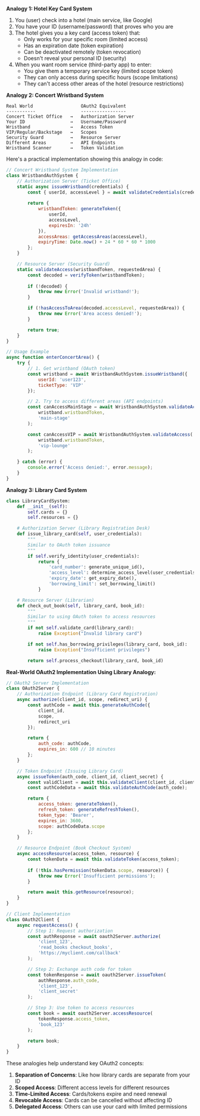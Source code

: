 
**Analogy 1: Hotel Key Card System**
1. You (user) check into a hotel (main service, like Google)
2. You have your ID (username/password) that proves who you are
3. The hotel gives you a key card (access token) that:
   - Only works for your specific room (limited access)
   - Has an expiration date (token expiration)
   - Can be deactivated remotely (token revocation)
   - Doesn't reveal your personal ID (security)
4. When you want room service (third-party app) to enter:
   - You give them a temporary service key (limited scope token)
   - They can only access during specific hours (scope limitations)
   - They can't access other areas of the hotel (resource restrictions)

**Analogy 2: Concert Wristband System**
```plaintext
Real World                  OAuth2 Equivalent
-----------                 -----------------
Concert Ticket Office   →   Authorization Server
Your ID                 →   Username/Password
Wristband               →   Access Token
VIP/Regular/Backstage   →   Scopes
Security Guard          →   Resource Server
Different Areas         →   API Endpoints
Wristband Scanner       →   Token Validation
```

Here's a practical implementation showing this analogy in code:

```javascript
// Concert Wristband System Implementation
class WristbandAuthSystem {
    // Authorization Server (Ticket Office)
    static async issueWristband(credentials) {
        const { userId, accessLevel } = await validateCredentials(credentials);
        
        return {
            wristbandToken: generateToken({
                userId,
                accessLevel,
                expiresIn: '24h'
            }),
            accessAreas: getAccessAreas(accessLevel),
            expiryTime: Date.now() + 24 * 60 * 60 * 1000
        };
    }

    // Resource Server (Security Guard)
    static validateAccess(wristbandToken, requestedArea) {
        const decoded = verifyToken(wristbandToken);
        
        if (!decoded) {
            throw new Error('Invalid wristband!');
        }

        if (!hasAccessToArea(decoded.accessLevel, requestedArea)) {
            throw new Error('Area access denied!');
        }

        return true;
    }
}

// Usage Example
async function enterConcertArea() {
    try {
        // 1. Get wristband (OAuth token)
        const wristband = await WristbandAuthSystem.issueWristband({
            userId: 'user123',
            ticketType: 'VIP'
        });

        // 2. Try to access different areas (API endpoints)
        const canAccessMainStage = await WristbandAuthSystem.validateAccess(
            wristband.wristbandToken,
            'main-stage'
        );

        const canAccessVIP = await WristbandAuthSystem.validateAccess(
            wristband.wristbandToken,
            'vip-lounge'
        );

    } catch (error) {
        console.error('Access denied:', error.message);
    }
}
```

**Analogy 3: Library Card System**
```python
class LibraryCardSystem:
    def __init__(self):
        self.cards = {}
        self.resources = {}

    # Authorization Server (Library Registration Desk)
    def issue_library_card(self, user_credentials):
        """
        Similar to OAuth token issuance
        """
        if self.verify_identity(user_credentials):
            return {
                'card_number': generate_unique_id(),
                'access_level': determine_access_level(user_credentials),
                'expiry_date': get_expiry_date(),
                'borrowing_limit': set_borrowing_limit()
            }

    # Resource Server (Librarian)
    def check_out_book(self, library_card, book_id):
        """
        Similar to using OAuth token to access resources
        """
        if not self.validate_card(library_card):
            raise Exception("Invalid library card")

        if not self.has_borrowing_privileges(library_card, book_id):
            raise Exception("Insufficient privileges")

        return self.process_checkout(library_card, book_id)
```

**Real-World OAuth2 Implementation Using Library Analogy:**
```javascript
// OAuth2 Server Implementation
class OAuth2Server {
    // Authorization Endpoint (Library Card Registration)
    async authorize(client_id, scope, redirect_uri) {
        const authCode = await this.generateAuthCode({
            client_id,
            scope,
            redirect_uri
        });

        return {
            auth_code: authCode,
            expires_in: 600 // 10 minutes
        };
    }

    // Token Endpoint (Issuing Library Card)
    async issueToken(auth_code, client_id, client_secret) {
        const validClient = await this.validateClient(client_id, client_secret);
        const authCodeData = await this.validateAuthCode(auth_code);

        return {
            access_token: generateToken(),
            refresh_token: generateRefreshToken(),
            token_type: 'Bearer',
            expires_in: 3600,
            scope: authCodeData.scope
        };
    }

    // Resource Endpoint (Book Checkout System)
    async accessResource(access_token, resource) {
        const tokenData = await this.validateToken(access_token);
        
        if (!this.hasPermission(tokenData.scope, resource)) {
            throw new Error('Insufficient permissions');
        }

        return await this.getResource(resource);
    }
}

// Client Implementation
class OAuth2Client {
    async requestAccess() {
        // Step 1: Request authorization
        const authResponse = await oauth2Server.authorize(
            'client_123',
            'read_books checkout_books',
            'https://myclient.com/callback'
        );

        // Step 2: Exchange auth code for token
        const tokenResponse = await oauth2Server.issueToken(
            authResponse.auth_code,
            'client_123',
            'client_secret'
        );

        // Step 3: Use token to access resources
        const book = await oauth2Server.accessResource(
            tokenResponse.access_token,
            'book_123'
        );

        return book;
    }
}
```

These analogies help understand key OAuth2 concepts:
1. **Separation of Concerns**: Like how library cards are separate from your ID
2. **Scoped Access**: Different access levels for different resources
3. **Time-Limited Access**: Cards/tokens expire and need renewal
4. **Revocable Access**: Cards can be cancelled without affecting ID
5. **Delegated Access**: Others can use your card with limited permissions
